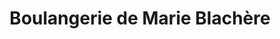---
title: "Boulangerie de Marie Blachère"
url: /chenove/boulangerie-de-marie-blachere/
shop: Bäckerei
---